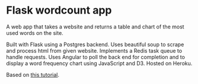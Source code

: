 # Flask wordcount app

A web app that takes a website and returns a table and chart of the most used words on the site.


Built with Flask using a Postgres backend. Uses beautiful soup to scrape and process html from given website. Implements a Redis task queue to handle requests. Uses Angular to poll the back end for completion and to display a word frequency chart using JavaScript and D3. Hosted on Heroku. 

Based on [this tutorial](https://realpython.com/flask-by-example-part-1-project-setup/).

